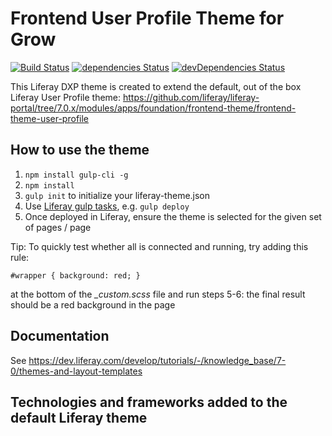 # Frontend User Profile Theme for Grow

[![Build Status](https://travis-ci.com/balcsida/grow-theme-user-profile.svg?branch=master)](https://travis-ci.com/balcsida/grow-theme-user-profile) [![dependencies Status](https://david-dm.org/balcsida/grow-theme-user-profile/status.svg)](https://david-dm.org/LRGROW/grow-theme-user-profile) [![devDependencies Status](https://david-dm.org/balcsida/grow-theme-user-profile/dev-status.svg)](https://david-dm.org/LRGROW/grow-theme-user-profile?type=dev)

This Liferay DXP theme is created to extend the default, out of the box Liferay User Profile theme: https://github.com/liferay/liferay-portal/tree/7.0.x/modules/apps/foundation/frontend-theme/frontend-theme-user-profile

## How to use the theme
1) `npm install gulp-cli -g`
2) `npm install`
3) `gulp init` to initialize your liferay-theme.json
4) Use [Liferay gulp tasks](https://dev.liferay.com/develop/reference/-/knowledge_base/7-0/theme-gulp-tasks), e.g. `gulp deploy`
5) Once deployed in Liferay, ensure the theme is selected for the given set of pages / page

Tip: To quickly test whether all is connected and running, try adding this rule:

`#wrapper {
    background: red;
}`

at the bottom of the *_custom.scss* file and run steps 5-6: the final result should be a red background in the page

## Documentation
See https://dev.liferay.com/develop/tutorials/-/knowledge_base/7-0/themes-and-layout-templates

## Technologies and frameworks added to the default Liferay theme
